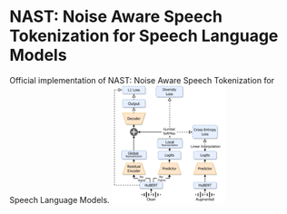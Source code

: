# NAST: Noise Aware Speech Tokenization for Speech Language Models
Official implementation of NAST: Noise Aware Speech Tokenization for Speech Language Models.
<img src="diagram.png" alt="diagram" style="width:40%;height:auto;"/>


